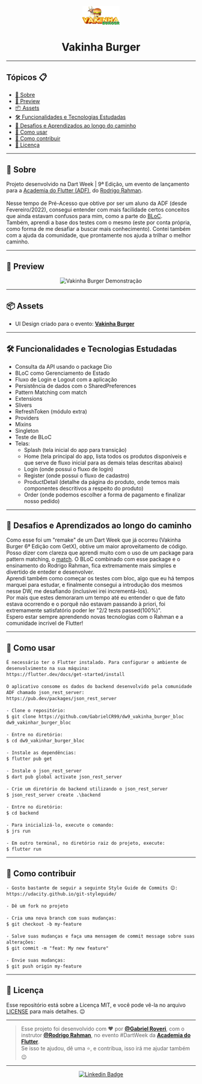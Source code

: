 <p align="center">
    <img src="assets\images\logo.png" width="100" alt="Logo App Vakinha Burger"/>
</p>

<h1 align="center">Vakinha Burger</h1>

---

<h2>Tópicos 📋</h2>

   <p>

   - [📖 Sobre](#-sobre)
   - [📱 Preview](#-preview)
   - [📦 Assets](#-assets)
   - [🛠️ Funcionalidades e Tecnologias Estudadas](#%EF%B8%8F-funcionalidades-e-tecnologias-estudadas)
   - [🤯 Desafios e Aprendizados ao longo do caminho](#-desafios-e-aprendizados-ao-longo-do-caminho)
   - [🤔 Como usar](#-como-usar)
   - [💪 Como contribuir](#-como-contribuir)
   - [📝 Licença](#-licença)

   </p>

---

<h2>📖 Sobre</h2>

<p>
    Projeto desenvolvido na Dart Week | 9ª Edição, um evento de lançamento para a <a href="http://academiadoflutter.com.br/">Academia do Flutter (ADF)</a>, do <a href="https://github.com/rodrigorahman">Rodrigo Rahman</a>.<br><br>
    Nesse tempo de Pré-Acesso que obtive por ser um aluno da ADF (desde Fevereiro/2022), consegui entender com mais facilidade certos conceitos que ainda estavam confusos para mim, como a parte do <a href="https://pub.dev/packages/bloc">BLoC</a>.<br>
    Também, aprendi a base dos testes com o mesmo (este por conta própria, como forma de me desafiar a buscar mais conhecimento). Contei também com a ajuda da comunidade, que prontamente nos ajuda a trilhar o melhor caminho.<br>
</p>

---

<h2>📱 Preview</h2>

   <p align="center">
      <img src=".github/Vakinha-Burger-Demo.gif" width="400" alt="Vakinha Burger Demonstração">
   </p>

---

<h2>📦 Assets</h2>

- UI Design criado para o evento: <a href="https://www.figma.com/file/02eLp1LEMaZNbolCNBSyKA/Delivery-App?node-id=0%3A1">**Vakinha Burger**</a>
---   

<h2>🛠️ Funcionalidades e Tecnologias Estudadas</h2>

- Consulta da API usando o package Dio
- BLoC como Gerenciamento de Estado
- Fluxo de Login e Logout com a aplicação
- Persistência de dados com o SharedPreferences
- Pattern Matching com match
- Extensions
- Slivers
- RefreshToken (módulo extra)
- Providers
- Mixins
- Singleton
- Teste de BLoC
- Telas: 
  - Splash (tela inicial do app para transição)
  - Home (tela principal do app, lista todos os produtos disponíveis e que serve de fluxo inicial para as demais telas descritas abaixo)
  - Login (onde possui o fluxo de login)
  - Register (onde possui o fluxo de cadastro)
  - ProductDetail (detalhe da página do produto, onde temos mais componentes descritivos a respeito do produto)
  - Order (onde podemos escolher a forma de pagamento e finalizar nosso pedido)
   </p>

---

<h2>🤯 Desafios e Aprendizados ao longo do caminho</h2>

   <p>
   Como esse foi um "remake" de um Dart Week que já ocorreu (Vakinha Burger 6ª Edição com GetX), obtive um maior aproveitamento de código. Posso dizer com clareza que aprendi muito com o uso de um package para pattern matching, o <a href="https://pub.dev/packages/match">match</a>. O BLoC combinado com esse package e o ensinamento do Rodrigo Rahman, fica extremamente mais simples e divertido de enteder e desenvolver.<br>
   Aprendi também como começar os testes com bloc, algo que eu há tempos marquei para estudar, e finalmente consegui a introdução dos mesmos nesse DW, me desafiando (inclusivei irei incrementá-los).<br>
   Por mais que estes demoraram um tempo até eu entender o que de fato estava ocorrendo e o porquê não estavam passando à priori, foi extremamente satisfatório poder ler "2/2 tests passed(100%)".<br>
   Espero estar sempre aprendendo novas tecnologias com o Rahman e a comunidade incrivel de Flutter!
   </p>

---

<h2>🤔 Como usar</h2>

   ```
   É necessário ter o Flutter instalado. Para configurar o ambiente de desenvolvimento na sua máquina:
   https://flutter.dev/docs/get-started/install

   O aplicativo consome os dados do backend desenvolvido pela comunidade ADF chamado json_rest_server:
   https://pub.dev/packages/json_rest_server

   - Clone o repositório:
   $ git clone https://github.com/GabrielCR99/dw9_vakinha_burger_bloc dw9_vakinhar_burger_bloc

   - Entre no diretório:
   $ cd dw9_vakinhar_burger_bloc

   - Instale as dependências:
   $ flutter pub get

   - Instale o json_rest_server
   $ dart pub global activate json_rest_server

   - Crie um diretório do backend utilizando o json_rest_server
   $ json_rest_server create .\backend

   - Entre no diretório:
   $ cd backend

   - Para inicializá-lo, execute o comando:
   $ jrs run

   - Em outro terminal, no diretório raiz do projeto, execute:
   $ flutter run
   ```

---

<h2>💪 Como contribuir</h2>

   ```
   - Gosto bastante de seguir a seguinte Style Guide de Commits 😊:
   https://udacity.github.io/git-styleguide/

   - Dê um fork no projeto 

   - Cria uma nova branch com suas mudanças:
   $ git checkout -b my-feature

   - Salve suas mudanças e faça uma mensagem de commit message sobre suas alterações:
   $ git commit -m "feat: My new feature"

   - Envie suas mudanças:
   $ git push origin my-feature
   ```

---

<h2>📝 Licença</h2>

<p>
   Esse repositório está sobre a Licença MIT, e você pode vê-la no arquivo <a href="https://github.com/GabrielCR99/dw9_vakinha_burger_bloc/blob/master/LICENSE">LICENSE</a> para mais detalhes. 😉
</p>

---

   >Esse projeto foi desenvolvido com ❤️ por **[@Gabriel Roveri](https://www.linkedin.com/in/gabriel-roveri/)**, com o instrutor **[@Rodrigo Rahman](https://br.linkedin.com/in/rodrigo-rahman)**, no evento #DartWeek da **[Academia do Flutter](https://instituto.academiadoflutter.com.br)**.<br>
   Se isso te ajudou, dê uma ⭐, e contribua, isso irá me ajudar também 😉

---

   <div align="center">

   [![Linkedin Badge](https://img.shields.io/badge/-Gabriel%20Roveri-292929?style=flat-square&logo=Linkedin&logoColor=white&link=https://www.linkedin.com/in/gabriel-roveri/)](https://www.linkedin.com/in/gabriel-roveri/)

   </div>
